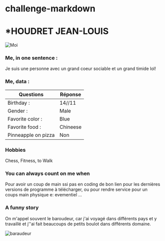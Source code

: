 # challenge-markdown
# *HOUDRET JEAN-LOUIS
![Moi](https://sat02pap001files.storage.live.com/y4pvUeiCS3qT2cqqHSm4AaVNPrS-dFFXJkT1_RTCr1eZvC4wSlCdcZem_xsDOGbw0oB2DxzVRtHfjfQNzMc0VXhCrUaWRJ1UaZGeCTRH7S94rMahXYdvLeTmOk0QUWaJMBWhVvwxrO92kqH2uHuZ_crcoAmiIbiI_dAg_ORUocZKroz5o_PE44D3fLCicV8wZcc_oz7cUgg1l9dm0DQ1j-O17A3XTf_QCpUjqy3bqD9S8w/moi.jpg?psid=1&width=176&height=224)
### Me, in one sentence : 
Je suis une personne avec un grand coeur sociable et un grand timide lol!
### Me, data :
Questions | Réponse
---------- | -------------
Birthday : | 14//11
Gender :   | Male
Favorite color :  | Blue
Favorite food :  | Chineese
Pinneapple on pizza  | Non

### Hobbies
Chess, Fitness, to Walk

### You can always count on me when
Pour avoir un coup de main ssi pas en coding de bon lien pour les dernières versions de programme à télécharger, ou pour rendre service pour un coups main physique e: evementiel ...
### A funny story
On m'appel souvent le baroudeur, car j'ai voyagé dans différents pays et y travaillé et j''ai fait beaucoups de petits boulot dans différents domaine.

![baraudeur](http://philhoobd.canalblog.com/images/baroudeur.jpg)
